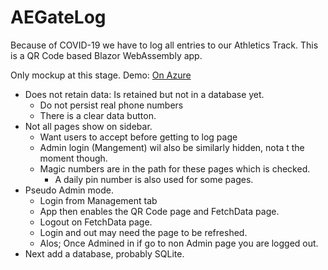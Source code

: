 # AEGateLog
Because of COVID-19 we have to log all entries to our Athletics Track. This is a QR Code based Blazor WebAssembly app. 

Only mockup at this stage. 
Demo: [On Azure](https://bit.ly/3fnzHij)
- Does not retain data: Is retained but not in a database yet.
  - Do not persist real phone numbers
  - There is a clear data button.
- Not all pages show on sidebar.
  - Want users to accept before getting to log page
  - Admin login (Mangement) wil also be similarly hidden, nota t the moment though.
  - Magic numbers are in the path for these pages which is checked.
    - A daily pin number is also used for some pages.
- Pseudo Admin mode.
  - Login from Management tab
  - App then enables the QR Code page and FetchData page.
  - Logout on FetchData page.
  - Login and out may need the page to be refreshed.
  - Alos; Once Admined in if go to non Admin page you are logged out.
- Next add a database, probably SQLite.
